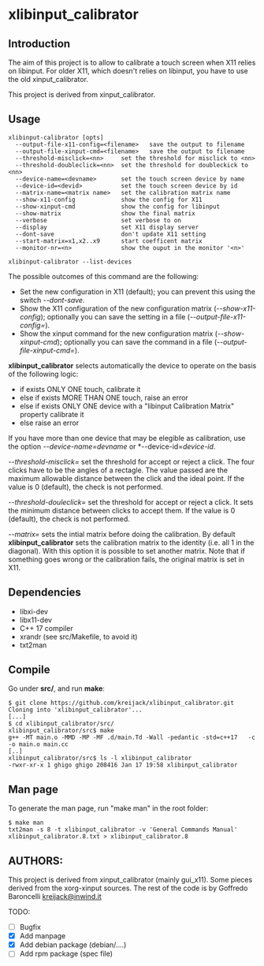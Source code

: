 # xlibinput_calibrator

## Introduction

The aim of this project is to allow to calibrate a touch screen when X11 relies on libinput.
For older X11, which doesn't relies on libinput, you have to use the old xinput_calibrator.

This project is derived from xinput_calibrator.

## Usage
```
xlibinput-calibrator [opts]
  --output-file-x11-config=<filename>   save the output to filename
  --output-file-xinput-cmd=<filename>   save the output to filename
  --threshold-misclick=<nn>     set the threshold for misclick to <nn>
  --threshold-doubleclick=<nn>  set the threshold for doubleckick to <nn>
  --device-name=<devname>       set the touch screen device by name
  --device-id=<devid>           set the touch screen device by id
  --matrix-name=<matrix name>   set the calibration matrix name
  --show-x11-config             show the config for X11
  --show-xinput-cmd             show the config for libinput
  --show-matrix                 show the final matrix
  --verbose                     set verbose to on
  --display                     set X11 display server
  --dont-save                   don't update X11 setting
  --start-matrix=x1,x2..x9      start coefficent matrix
  --monitor-nr=<n>              show the ouput in the monitor '<n>'
  
xlibinput-calibrator --list-devices
```

The possible outcomes of this command are the following:

* Set the new configuration in X11 (default); you can prevent this using the switch *--dont-save*.
* Show the X11 configuration of the new configuration matrix (*--show-x11-config*); optionally
you can save the setting in a file (*--output-file-x11-config=*).
* Show the xinput command for the new configuration matrix (*--show-xinput-cmd*); optionally
you can save the command in a file (*--output-file-xinput-cmd=*).

**xlibinput_calibrator** selects automatically the device to operate on the
basis of the following logic:
* if exists ONLY ONE touch, calibrate it
* else if exists MORE THAN ONE touch, raise an error
* else if exists ONLY ONE device with a "libinput Calibration Matrix" property
  calibrate it
* else raise an error

If you have more than one device that may be elegible as calibration, use
the option *--device-name=devname* or *--device-id=*device-id*.

*--threshold-misclick=* set the threshold for accept or reject a click. The four clicks have to be the angles of a rectagle. The value passed are the maximum  allowable distance between the click and the ideal point. If the value is 0 (default), the check is not performed.

*--threshold-douleclick=* set the threshold for accept or reject a click. It sets the minimum distance between clicks to accept them. If the value is 0 (default), the check is not performed.

*--matrix=* sets the intial matrix before doing the calibration. By default **xlibinput_calibrator**
sets the calibration matrix to the identity (i.e. all 1 in the diagonal). With this option it is possible to set another matrix. Note that if something goes wrong or the calibration fails, the original matrix is set in X11.

## Dependencies
* libxi-dev
* libx11-dev
* C++ 17 compiler
* xrandr (see src/Makefile, to avoid it)
* txt2man

## Compile

Go under **src/**, and run **make**:

	$ git clone https://github.com/kreijack/xlibinput_calibrator.git
	Cloning into 'xlibinput_calibrator'...
	[...]
	$ cd xlibinput_calibrator/src/
	xlibinput_calibrator/src$ make
	g++ -MT main.o -MMD -MP -MF .d/main.Td -Wall -pedantic -std=c++17   -c -o main.o main.cc
	[..]
	xlibinput_calibrator/src$ ls -l xlibinput_calibrator
	-rwxr-xr-x 1 ghigo ghigo 208416 Jan 17 19:58 xlibinput_calibrator


## Man page

To generate the man page, run "make man" in the root folder:

    $ make man
    txt2man -s 8 -t xlibinput_calibrator -v 'General Commands Manual' xlibinput_calibrator.8.txt > xlibinput_calibrator.8


## AUTHORS:
This project is derived from xinput_calibrator (mainly gui_x11).
Some pieces derived from the xorg-xinput sources.
The rest of the code is by Goffredo Baroncelli <kreijack@inwind.it>

TODO:
- [ ] Bugfix
- [X] Add manpage
- [X] Add debian package (debian/....)
- [ ] Add rpm package (spec file)
